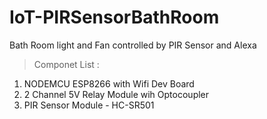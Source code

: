 # IoT-PIRSensorBathRoom
Bath Room light and Fan controlled by PIR Sensor and Alexa

>Componet List :
1. NODEMCU ESP8266 with Wifi Dev Board
2. 2 Channel 5V Relay Module wih Optocoupler
3. PIR Sensor Module - HC-SR501
